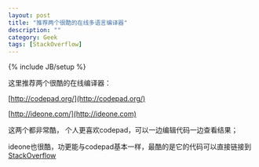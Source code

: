 ```yaml
---
layout: post
title: "推荐两个很酷的在线多语言编译器"
description: ""
category: Geek
tags: [StackOverflow]
---
```

{% include JB/setup %}

这里推荐两个很酷的在线编译器：

[http://codepad.org/](http://codepad.org/)

[http://ideone.com/](http://ideone.com)

这两个都非常酷， 个人更喜欢codepad，可以一边编辑代码一边查看结果；

ideone也很酷，功更能与codepad基本一样，最酷的是它的代码可以直接链接到[StackOverflow](stackoverflow.com) 